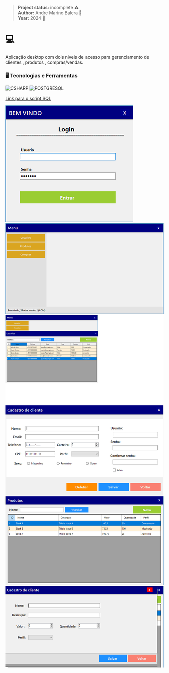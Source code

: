 > **Project status:** incomplete :warning: </br>
> **Author:** Andre Marino Balera :busts_in_silhouette: </br>
> **Year:** 2024 :date:

# :computer:


Aplicação desktop com dois niveis de acesso para gerenciamento de clientes , produtos , compras/vendas.

### 🖥️ Tecnologias e Ferramentas 
<p align="left">
<img width="40px" src="https://cdn.jsdelivr.net/gh/devicons/devicon/icons/csharp/csharp-original.svg" title = "CSHARP"/>
<img width="40px" src="https://cdn.jsdelivr.net/gh/devicons/devicon/icons/postgresql/postgresql-original.svg" title = "POSTGRESQL"/>
</p>

[Link para o script SQL](./Script.sql.txt)


![Login](./Login.png)
![Menu](./menu.png)
![Lista de Usuários](./listausuarios.png)
![Cadastro de Usuário](./cadusuario.png)
![Lista de Produtos](./listaprod.png)
![Cadastro de Produtos](./cadprod.png)

